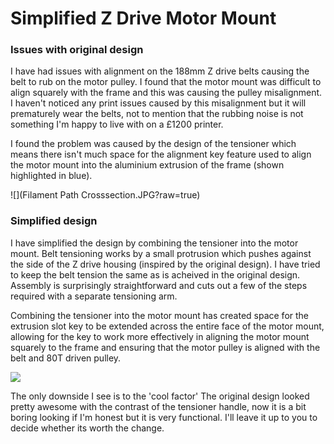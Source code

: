 # Simplified Z Drive Motor Mount

### Issues with original design
I have had issues with  alignment on the 188mm Z drive belts causing the belt to rub on the motor pulley. I found that the motor mount was difficult to align squarely with the frame and this was causing the pulley misalignment. I haven't noticed any print issues caused by this misalignment but it will prematurely wear the belts, not to mention that the rubbing noise is not something I'm happy to live with on a £1200 printer.

I found the problem was caused by the design of the tensioner which means there isn't much space for the alignment key feature used to align the motor mount into the aluminium extrusion of the frame (shown highlighted in blue).

![](Filament Path Crosssection.JPG?raw=true)

### Simplified design
I have simplified the design by combining the tensioner into the motor mount. Belt tensioning works by a small protrusion which pushes against the side of the Z drive housing (inspired by the original design). I have tried to keep the belt tension the same as is acheived in the original design. Assembly is surprisingly straightforward and cuts out a few of the steps required with a separate tensioning arm.

Combining the tensioner into the motor mount has created space for the extrusion slot key to be extended across the entire face of the motor mount, allowing for the key to work more effectively in aligning the motor mount squarely to the frame and ensuring that the motor pulley is aligned with the belt and 80T driven pulley.

![](Long_key.JPG?raw=true)

The only downside I see is to the 'cool factor' The original design looked pretty awesome with the contrast of the tensioner handle, now it is a bit boring looking if I'm honest but it is very functional. I'll leave it up to you to decide whether its worth the change.
